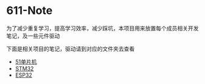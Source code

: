 # 611-Note

为了减少重复学习，提高学习效率，减少踩坑，本项目用来放置每个成员相关开发笔记，及一些元件驱动

下面是相关项目的笔记，驱动请到对应的文件夹去查看

- [51单片机](51单片机/笔记列表.md)
- [STM32](STM32/笔记列表.md)
- [ESP32](ESP32/笔记列表.md)

